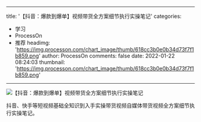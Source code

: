 
---
title: '【抖音：爆款到爆单】视频带货全方案细节执行实操笔记'
categories: 
 - 学习
 - ProcessOn
 - 推荐
headimg: 'https://img.processon.com/chart_image/thumb/618cc3b0e0b34d73f7f1b859.png'
author: ProcessOn
comments: false
date: 2022-01-22 08:24:03
thumbnail: 'https://img.processon.com/chart_image/thumb/618cc3b0e0b34d73f7f1b859.png'
---

<div>   
<img class="thumb" alt="【抖音：爆款到爆单】视频带货全方案细节执行实操笔记" src="https://img.processon.com/chart_image/thumb/618cc3b0e0b34d73f7f1b859.png" referrerpolicy="no-referrer">
<p>抖音、快手等短视频基础全知识到入手实操带货视频自媒体带货视频全方案细节执行实操笔记。</p>  
</div>
            